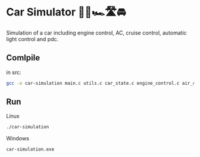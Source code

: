 # Car Simulator 🚗🚙🏎️🛣️🚘
Simulation of a car including engine control, AC, cruise control, automatic light control and pdc.
## Comlpile
in src:
```bash
gcc -o car-simulation main.c utils.c car_state.c engine_control.c air_conditioning.c automatic_light.c cruise_control.c pdc.c
```
## Run
Linux
```bash
./car-simulation
```
Windows
```bash
car-simulation.exe
```
